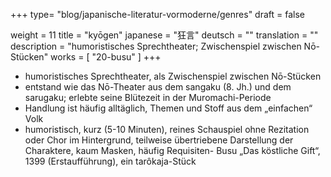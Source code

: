 +++
type= "blog/japanische-literatur-vormoderne/genres"
draft = false

weight = 11
title = "kyōgen"
japanese = "狂言"
deutsch = ""
translation = ""
description = "humoristisches Sprechtheater; Zwischenspiel zwischen Nō-Stücken"
works = [
    "20-busu"
]
+++

- humoristisches Sprechtheater, als Zwischenspiel zwischen Nō-Stücken
- entstand wie das Nō-Theater aus dem sangaku (8. Jh.) und dem sarugaku; erlebte seine Blütezeit in
der Muromachi-Periode
- Handlung ist häufig alltäglich, Themen und Stoff aus dem „einfachen“ Volk
- humoristisch, kurz (5-10 Minuten), reines Schauspiel ohne Rezitation oder Chor im Hintergrund,
teilweise übertriebene Darstellung der Charaktere, kaum Masken, häufig Requisiten- Busu „Das köstliche Gift“, 1399 (Erstaufführung), ein tarôkaja-Stück
